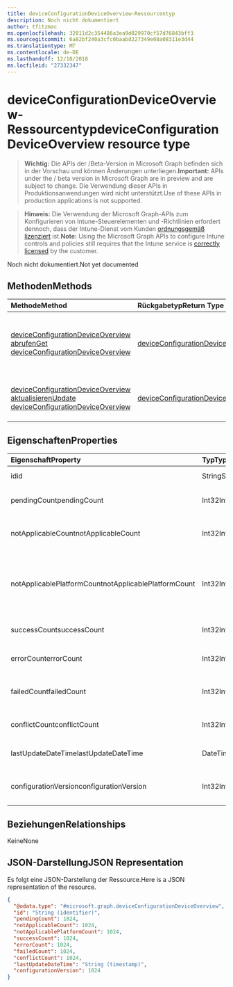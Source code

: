 ```yaml
---
title: deviceConfigurationDeviceOverview-Ressourcentyp
description: Noch nicht dokumentiert
author: tfitzmac
ms.openlocfilehash: 32011d2c354486a3ea9d029970cf57d76843bff3
ms.sourcegitcommit: 6a82bf240a3cfc0baabd227349e08a08311e3d44
ms.translationtype: MT
ms.contentlocale: de-DE
ms.lasthandoff: 12/18/2018
ms.locfileid: "27332347"
---
```

# <a name="deviceconfigurationdeviceoverview-resource-type"></a><span data-ttu-id="7416e-103">deviceConfigurationDeviceOverview-Ressourcentyp</span><span class="sxs-lookup"><span data-stu-id="7416e-103">deviceConfigurationDeviceOverview resource type</span></span>

> <span data-ttu-id="7416e-104">**Wichtig:** Die APIs der /Beta-Version in Microsoft Graph befinden sich in der Vorschau und können Änderungen unterliegen.</span><span class="sxs-lookup"><span data-stu-id="7416e-104">**Important:** APIs under the / beta version in Microsoft Graph are in preview and are subject to change.</span></span> <span data-ttu-id="7416e-105">Die Verwendung dieser APIs in Produktionsanwendungen wird nicht unterstützt.</span><span class="sxs-lookup"><span data-stu-id="7416e-105">Use of these APIs in production applications is not supported.</span></span>

> <span data-ttu-id="7416e-106">**Hinweis:** Die Verwendung der Microsoft Graph-APIs zum Konfigurieren von Intune-Steuerelementen und -Richtlinien erfordert dennoch, dass der Intune-Dienst vom Kunden [ordnungsgemäß lizenziert](https://go.microsoft.com/fwlink/?linkid=839381) ist.</span><span class="sxs-lookup"><span data-stu-id="7416e-106">**Note:** Using the Microsoft Graph APIs to configure Intune controls and policies still requires that the Intune service is [correctly licensed](https://go.microsoft.com/fwlink/?linkid=839381) by the customer.</span></span>

<span data-ttu-id="7416e-107">Noch nicht dokumentiert.</span><span class="sxs-lookup"><span data-stu-id="7416e-107">Not yet documented</span></span>
## <a name="methods"></a><span data-ttu-id="7416e-108">Methoden</span><span class="sxs-lookup"><span data-stu-id="7416e-108">Methods</span></span>
|<span data-ttu-id="7416e-109">Methode</span><span class="sxs-lookup"><span data-stu-id="7416e-109">Method</span></span>|<span data-ttu-id="7416e-110">Rückgabetyp</span><span class="sxs-lookup"><span data-stu-id="7416e-110">Return Type</span></span>|<span data-ttu-id="7416e-111">Beschreibung</span><span class="sxs-lookup"><span data-stu-id="7416e-111">Description</span></span>|
|:---|:---|:---|
|[<span data-ttu-id="7416e-112">deviceConfigurationDeviceOverview abrufen</span><span class="sxs-lookup"><span data-stu-id="7416e-112">Get deviceConfigurationDeviceOverview</span></span>](../api/intune-deviceconfig-deviceconfigurationdeviceoverview-get.md)|[<span data-ttu-id="7416e-113">deviceConfigurationDeviceOverview</span><span class="sxs-lookup"><span data-stu-id="7416e-113">deviceConfigurationDeviceOverview</span></span>](../resources/intune-deviceconfig-deviceconfigurationdeviceoverview.md)|<span data-ttu-id="7416e-114">Lesen von Eigenschaften und Beziehungen des [deviceConfigurationDeviceOverview](../resources/intune-deviceconfig-deviceconfigurationdeviceoverview.md)-Objekts.</span><span class="sxs-lookup"><span data-stu-id="7416e-114">Read properties and relationships of the [deviceConfigurationDeviceOverview](../resources/intune-deviceconfig-deviceconfigurationdeviceoverview.md) object.</span></span>|
|[<span data-ttu-id="7416e-115">deviceConfigurationDeviceOverview aktualisieren</span><span class="sxs-lookup"><span data-stu-id="7416e-115">Update deviceConfigurationDeviceOverview</span></span>](../api/intune-deviceconfig-deviceconfigurationdeviceoverview-update.md)|[<span data-ttu-id="7416e-116">deviceConfigurationDeviceOverview</span><span class="sxs-lookup"><span data-stu-id="7416e-116">deviceConfigurationDeviceOverview</span></span>](../resources/intune-deviceconfig-deviceconfigurationdeviceoverview.md)|<span data-ttu-id="7416e-117">Aktualisieren der Eigenschaften eines [deviceConfigurationDeviceOverview](../resources/intune-deviceconfig-deviceconfigurationdeviceoverview.md)-Objekts.</span><span class="sxs-lookup"><span data-stu-id="7416e-117">Update the properties of a [deviceConfigurationDeviceOverview](../resources/intune-deviceconfig-deviceconfigurationdeviceoverview.md) object.</span></span>|

## <a name="properties"></a><span data-ttu-id="7416e-118">Eigenschaften</span><span class="sxs-lookup"><span data-stu-id="7416e-118">Properties</span></span>
|<span data-ttu-id="7416e-119">Eigenschaft</span><span class="sxs-lookup"><span data-stu-id="7416e-119">Property</span></span>|<span data-ttu-id="7416e-120">Typ</span><span class="sxs-lookup"><span data-stu-id="7416e-120">Type</span></span>|<span data-ttu-id="7416e-121">Beschreibung</span><span class="sxs-lookup"><span data-stu-id="7416e-121">Description</span></span>|
|:---|:---|:---|
|<span data-ttu-id="7416e-122">id</span><span class="sxs-lookup"><span data-stu-id="7416e-122">id</span></span>|<span data-ttu-id="7416e-123">String</span><span class="sxs-lookup"><span data-stu-id="7416e-123">String</span></span>|<span data-ttu-id="7416e-124">Schlüssel der Entität</span><span class="sxs-lookup"><span data-stu-id="7416e-124">Key of the entity.</span></span>|
|<span data-ttu-id="7416e-125">pendingCount</span><span class="sxs-lookup"><span data-stu-id="7416e-125">pendingCount</span></span>|<span data-ttu-id="7416e-126">Int32</span><span class="sxs-lookup"><span data-stu-id="7416e-126">Int32</span></span>|<span data-ttu-id="7416e-127">Anzahl der ausstehenden Geräte</span><span class="sxs-lookup"><span data-stu-id="7416e-127">Number of pending devices</span></span>|
|<span data-ttu-id="7416e-128">notApplicableCount</span><span class="sxs-lookup"><span data-stu-id="7416e-128">notApplicableCount</span></span>|<span data-ttu-id="7416e-129">Int32</span><span class="sxs-lookup"><span data-stu-id="7416e-129">Int32</span></span>|<span data-ttu-id="7416e-130">Anzahl der ausgenommenen Geräte</span><span class="sxs-lookup"><span data-stu-id="7416e-130">Number of not applicable devices</span></span>|
|<span data-ttu-id="7416e-131">notApplicablePlatformCount</span><span class="sxs-lookup"><span data-stu-id="7416e-131">notApplicablePlatformCount</span></span>|<span data-ttu-id="7416e-132">Int32</span><span class="sxs-lookup"><span data-stu-id="7416e-132">Int32</span></span>|<span data-ttu-id="7416e-133">Anzahl der Geräte, die aufgrund von Konflikt Plattform und Richtlinie nicht zutreffend</span><span class="sxs-lookup"><span data-stu-id="7416e-133">Number of not applicable devices due to mismatch platform and policy</span></span>|
|<span data-ttu-id="7416e-134">successCount</span><span class="sxs-lookup"><span data-stu-id="7416e-134">successCount</span></span>|<span data-ttu-id="7416e-135">Int32</span><span class="sxs-lookup"><span data-stu-id="7416e-135">Int32</span></span>|<span data-ttu-id="7416e-136">Anzahl der erfolgreichen Geräte</span><span class="sxs-lookup"><span data-stu-id="7416e-136">Number of succeeded devices</span></span>|
|<span data-ttu-id="7416e-137">errorCount</span><span class="sxs-lookup"><span data-stu-id="7416e-137">errorCount</span></span>|<span data-ttu-id="7416e-138">Int32</span><span class="sxs-lookup"><span data-stu-id="7416e-138">Int32</span></span>|<span data-ttu-id="7416e-139">Anzahl der fehlerhaften Geräte</span><span class="sxs-lookup"><span data-stu-id="7416e-139">Number of error devices</span></span>|
|<span data-ttu-id="7416e-140">failedCount</span><span class="sxs-lookup"><span data-stu-id="7416e-140">failedCount</span></span>|<span data-ttu-id="7416e-141">Int32</span><span class="sxs-lookup"><span data-stu-id="7416e-141">Int32</span></span>|<span data-ttu-id="7416e-142">Anzahl der fehlgeschlagenen Geräte</span><span class="sxs-lookup"><span data-stu-id="7416e-142">Number of failed devices</span></span>|
|<span data-ttu-id="7416e-143">conflictCount</span><span class="sxs-lookup"><span data-stu-id="7416e-143">conflictCount</span></span>|<span data-ttu-id="7416e-144">Int32</span><span class="sxs-lookup"><span data-stu-id="7416e-144">Int32</span></span>|<span data-ttu-id="7416e-145">Anzahl der Geräte in Konflikt</span><span class="sxs-lookup"><span data-stu-id="7416e-145">Number of devices in conflict</span></span>|
|<span data-ttu-id="7416e-146">lastUpdateDateTime</span><span class="sxs-lookup"><span data-stu-id="7416e-146">lastUpdateDateTime</span></span>|<span data-ttu-id="7416e-147">DateTimeOffset</span><span class="sxs-lookup"><span data-stu-id="7416e-147">DateTimeOffset</span></span>|<span data-ttu-id="7416e-148">Datum und Uhrzeit der letzten Aktualisierung</span><span class="sxs-lookup"><span data-stu-id="7416e-148">Last update time</span></span>|
|<span data-ttu-id="7416e-149">configurationVersion</span><span class="sxs-lookup"><span data-stu-id="7416e-149">configurationVersion</span></span>|<span data-ttu-id="7416e-150">Int32</span><span class="sxs-lookup"><span data-stu-id="7416e-150">Int32</span></span>|<span data-ttu-id="7416e-151">Version der Richtlinie für diese Übersicht</span><span class="sxs-lookup"><span data-stu-id="7416e-151">Version of the policy for that overview</span></span>|

## <a name="relationships"></a><span data-ttu-id="7416e-152">Beziehungen</span><span class="sxs-lookup"><span data-stu-id="7416e-152">Relationships</span></span>
<span data-ttu-id="7416e-153">Keine</span><span class="sxs-lookup"><span data-stu-id="7416e-153">None</span></span>
## <a name="json-representation"></a><span data-ttu-id="7416e-154">JSON-Darstellung</span><span class="sxs-lookup"><span data-stu-id="7416e-154">JSON Representation</span></span>
<span data-ttu-id="7416e-155">Es folgt eine JSON-Darstellung der Ressource.</span><span class="sxs-lookup"><span data-stu-id="7416e-155">Here is a JSON representation of the resource.</span></span>
<!-- {
  "blockType": "resource",
  "keyProperty": "id",
  "@odata.type": "microsoft.graph.deviceConfigurationDeviceOverview"
}
-->
``` json
{
  "@odata.type": "#microsoft.graph.deviceConfigurationDeviceOverview",
  "id": "String (identifier)",
  "pendingCount": 1024,
  "notApplicableCount": 1024,
  "notApplicablePlatformCount": 1024,
  "successCount": 1024,
  "errorCount": 1024,
  "failedCount": 1024,
  "conflictCount": 1024,
  "lastUpdateDateTime": "String (timestamp)",
  "configurationVersion": 1024
}
```





